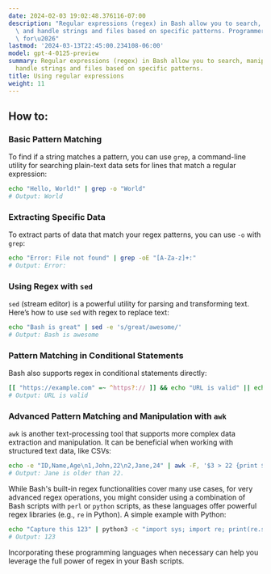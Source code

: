 ```yaml
---
date: 2024-02-03 19:02:48.376116-07:00
description: "Regular expressions (regex) in Bash allow you to search, manipulate,\
  \ and handle strings and files based on specific patterns. Programmers use regex\
  \ for\u2026"
lastmod: '2024-03-13T22:45:00.234108-06:00'
model: gpt-4-0125-preview
summary: Regular expressions (regex) in Bash allow you to search, manipulate, and
  handle strings and files based on specific patterns.
title: Using regular expressions
weight: 11
---
```


## How to:


### Basic Pattern Matching
To find if a string matches a pattern, you can use `grep`, a command-line utility for searching plain-text data sets for lines that match a regular expression:

```bash
echo "Hello, World!" | grep -o "World"
# Output: World
```

### Extracting Specific Data
To extract parts of data that match your regex patterns, you can use `-o` with `grep`:

```bash
echo "Error: File not found" | grep -oE "[A-Za-z]+:"
# Output: Error:
```

### Using Regex with `sed`
`sed` (stream editor) is a powerful utility for parsing and transforming text. Here’s how to use `sed` with regex to replace text:

```bash
echo "Bash is great" | sed -e 's/great/awesome/'
# Output: Bash is awesome
```

### Pattern Matching in Conditional Statements
Bash also supports regex in conditional statements directly:

```bash
[[ "https://example.com" =~ ^https?:// ]] && echo "URL is valid" || echo "URL is invalid"
# Output: URL is valid
```

### Advanced Pattern Matching and Manipulation with `awk`
`awk` is another text-processing tool that supports more complex data extraction and manipulation. It can be beneficial when working with structured text data, like CSVs:

```bash
echo -e "ID,Name,Age\n1,John,22\n2,Jane,24" | awk -F, '$3 > 22 {print $2 " is older than 22."}'
# Output: Jane is older than 22.
```

While Bash's built-in regex functionalities cover many use cases, for very advanced regex operations, you might consider using a combination of Bash scripts with `perl` or `python` scripts, as these languages offer powerful regex libraries (e.g., `re` in Python). A simple example with Python:

```bash
echo "Capture this 123" | python3 -c "import sys; import re; print(re.search('(\d+)', sys.stdin.read()).group(0))"
# Output: 123
```

Incorporating these programming languages when necessary can help you leverage the full power of regex in your Bash scripts.
